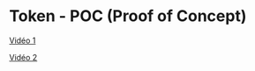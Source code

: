 # Token - POC (Proof of Concept)

[Vidéo 1](https://opusidea-training.s3.eu-west-3.amazonaws.com/divers/token-poc-1.webm)  

[Vidéo 2](https://opusidea-training.s3.eu-west-3.amazonaws.com/divers/token-poc-2.webm)  